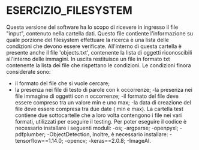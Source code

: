 # ESERCIZIO_FILESYSTEM
Questa versione del software ha lo scopo di ricevere in ingresso il file "input", contenuto nella cartella dati. Questo file contiente l'informazione su quale porzione del filesystem effettuare la ricerca e una lista delle condizioni che devono essere verificate.
All'interno di questa cartella è presente anche il file 'objects.txt', contenente la lista di oggetti riconoscibili all'interno delle immagini.
In uscita restituisce un file in formato txt contenente la lista dei file che rispettano le condizioni.
Le condizioni finora considerate sono:
- il formato del file che si vuole cercare;
- la presenza nei file di testo di parole con k occorrenze;
-la presenza nei file immagine di oggetti con n occorrenze;
-il formato del file deve essere compreso tra un valore min e uno max;
-la data di creazione del file deve essere compresa tra due date ( min e max).
La cartella test contiene due sottocartelle che a loro volta contengono i file nei vari formati, utilizzati per eseguire il testing. 
Per poter eseguire il codice è necessario installare i seguenti moduli:
-os;
-argparse;
-openpyxl;
-pdfplumber;
-ObjectDetection,
Inoltre, è necessario installare:
-tensorflow==1.14.0;
-opencv;
-keras==2.0.8;
-ImageAI.
